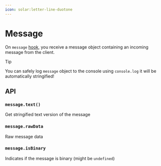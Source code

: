 ```yaml
---
icon: solar:letter-line-duotone
---
```


# Message

On `message` [hook](/guide/hooks), you receive a message object containing an incoming message from the client.

> [!TIP]
> You can safely log `message` object to the console using `console.log` it will be automatically stringified!

## API

### `message.text()`

Get stringified text version of the message

### `message.rawData`

Raw message data

### `message.isBinary`

Indicates if the message is binary (might be `undefined`)
